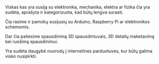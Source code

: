 Viskas kas yra susiją su elektronika, mechanika, elektra ar fizika čia yra sudėta, aprašyta ir kategorizuota, kad būtų lengva surasti.

Čia rasime ir pamokų susijusių su Arduino, Raspberry Pi ar elektronikos schemomis.

Dar čia paliesime spausdinimą 3D spausdintuvais, 3D detalių maketavimą bei ruošimą spausdinimui.

Yra sudėta daugybė nuorodų į internetines parduotuves, kur būtų galima visko nusipirkti.
